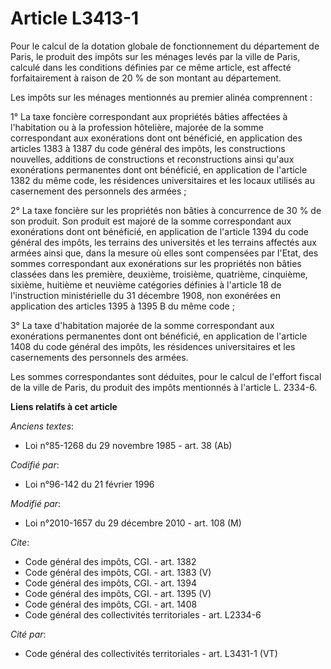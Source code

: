 # Article L3413-1

Pour le calcul de la dotation globale de fonctionnement du département de Paris, le produit des impôts sur les ménages levés
par la ville de Paris, calculé dans les conditions définies par ce même article, est affecté forfaitairement à raison de 20 %
de son montant au département. 

Les impôts sur les ménages mentionnés au premier alinéa comprennent : 

1° La taxe foncière correspondant aux propriétés bâties affectées à l'habitation ou à la profession hôtelière, majorée de la
somme correspondant aux exonérations dont ont bénéficié, en application des articles 1383 à 1387 du code général des impôts,
les constructions nouvelles, additions de constructions et reconstructions ainsi qu'aux exonérations permanentes dont ont
bénéficié, en application de l'article 1382 du même code, les résidences universitaires et les locaux utilisés au casernement
des personnels des armées ; 

2° La taxe foncière sur les propriétés non bâties à concurrence de 30 % de son produit. Son produit est majoré de la somme
correspondant aux exonérations dont ont bénéficié, en application de l'article 1394 du code général des impôts, les terrains
des universités et les terrains affectés aux armées ainsi que, dans la mesure où elles sont compensées par l'Etat, des sommes
correspondant aux exonérations sur les propriétés non bâties classées dans les première, deuxième, troisième, quatrième,
cinquième, sixième, huitième et neuvième catégories définies à l'article 18 de l'instruction ministérielle du 31 décembre
1908, non exonérées en application des articles 1395 à 1395 B du même code ; 

3° La taxe d'habitation majorée de la somme correspondant aux exonérations permanentes dont ont bénéficié, en application de
l'article 1408 du code général des impôts, les résidences universitaires et les casernements des personnels des armées. 

Les sommes correspondantes sont déduites, pour le calcul de l'effort fiscal de la ville de Paris, du produit des impôts
mentionnés à l'article L. 2334-6.

**Liens relatifs à cet article**

_Anciens textes_:

  - Loi n°85-1268 du 29 novembre 1985 - art. 38 (Ab)

_Codifié par_:

  - Loi n°96-142 du 21 février 1996

_Modifié par_:

  - Loi n°2010-1657 du 29 décembre 2010 - art. 108 (M)

_Cite_:

  - Code général des impôts, CGI. - art. 1382
  - Code général des impôts, CGI. - art. 1383 (V)
  - Code général des impôts, CGI. - art. 1394
  - Code général des impôts, CGI. - art. 1395 (V)
  - Code général des impôts, CGI. - art. 1408
  - Code général des collectivités territoriales - art. L2334-6

_Cité par_:

  - Code général des collectivités territoriales - art. L3431-1 (VT)
